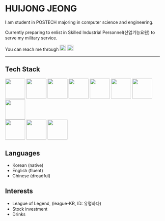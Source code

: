 HUIJONG JEONG
===

I am student in POSTECH majoring in computer science and engineering.

Currently preparing to enlist in Skilled Industrial Personnel(산업기능요원) to serve my military service.

You can reach me through
<a href="mailto:hui0213@postech.ac.kr" alt="email"><img src="https://github.com/nitish-awasthi/nitish-awasthi/blob/master/gmail-512.webp" height="20" width="20"></a>
 <a href="https://www.instagram.com/lnuijong" alt="instagram"><img src="https://github.com/nitish-awasthi/nitish-awasthi/blob/master/instagram-logo-png-transparent-background-hd-3.png" height="20" width="20"></a>
 
 ***
 
 ## Tech Stack
 <div>
  <img height=65px src="https://upload.wikimedia.org/wikipedia/commons/1/18/C_Programming_Language.svg"> 
  <img height=65px src="https://isocpp.org/assets/images/cpp_logo.png"> 
  <img height=65px src="https://mshr-h.gallerycdn.vsassets.io/extensions/mshr-h/veriloghdl/1.5.1/1636349832084/Microsoft.VisualStudio.Services.Icons.Default">
  <img height=65px src="https://www.python.org/static/community_logos/python-powered-h-50x65.png"> 
  <img height=65px src="https://img.icons8.com/color/2x/html-5.png"> 
  <img height=65px src="http://wiki.hash.kr/images/c/c0/CSS_%EB%A1%9C%EA%B3%A0.png"> 
  <img height=65px src="http://wiki.hash.kr/images/3/3f/%EC%9E%90%EB%B0%94%EC%8A%A4%ED%81%AC%EB%A6%BD%ED%8A%B8_%EB%A1%9C%EA%B3%A0.png">  
  <img height=65px src="https://www.pinclipart.com/picdir/big/537-5374089_react-js-logo-clipart.png"> 
 </div>
 <div>
  <img height=65px src="https://nodejs.org/static/images/logos/nodejs-new-pantone-black.svg">
  <img height=65px src="https://www.mysql.com/common/logos/logo-mysql-170x115.png">
  <img height=65px src="https://webimages.mongodb.com/_com_assets/cms/kusb9stg1ndrp7j53-MongoDBLogoBrand1.png?auto=format%252Ccompress">
 </div>
 
 ## Languages
 - Korean (native)
 - English (fluent)
 - Chinese (dreadful)

## Interests
 - League of Legend, (league-KR, ID: 유명하다)
 - Stock investment
 - Drinks

